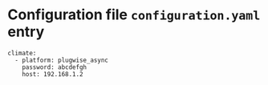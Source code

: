 # Configuration file `configuration.yaml` entry

```
climate:
  - platform: plugwise_async
    password: abcdefgh
    host: 192.168.1.2
```
